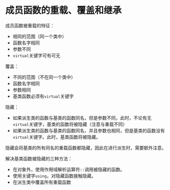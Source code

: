# 成员函数的重载、覆盖和继承

成员函数被重载的特征：

- 相同的范围（同一个类中）
- 函数名字相同
- 参数不同
- `virtual`关键字可有可无

覆盖：

- 不同的范围（不在同一个类中）
- 函数名字相同
- 参数相同
- 基类函数必须有`virtual`关键字

隐藏：

- 如果派生类的函数与基类的函数同名，但是参数不同，此时，不论有无`virtual`关键字，基类的函数将被隐藏（注意与重载不同）
- 如果派生类的函数与基类的函数同名，并且参数也相同，但是基类的函数没有`virtual`关键字。此时，基类函数将被隐藏。

隐藏会将基类的所有同名的重载函数都隐藏，因此在进行派生时，需要额外注意。

解决基类函数被隐藏的三种方法：

- 在对象外，使用作用域解析运算符`::`调用被隐藏的函数。
- 使用关键字`using`，对隐藏函数接触隐藏。
- 在派生类中覆盖所有重载函数
